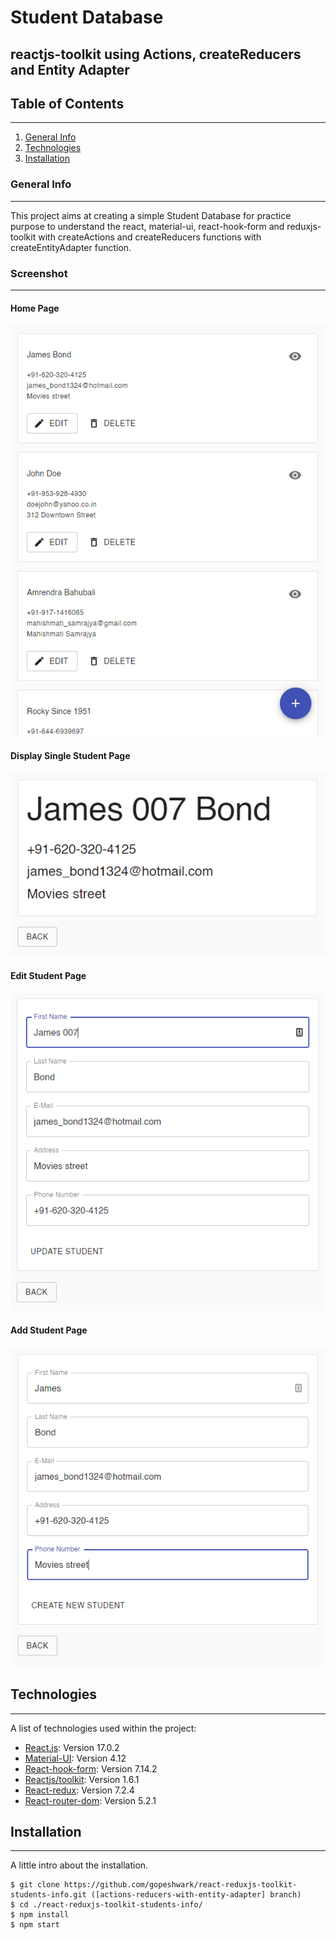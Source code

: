 # Student Database

## reactjs-toolkit using Actions, createReducers and Entity Adapter

## Table of Contents

---

1. [General Info](#general-info)
2. [Technologies](#technologies)
3. [Installation](#installation)

### General Info

---

This project aims at creating a simple Student Database for practice purpose to understand the react, material-ui, react-hook-form and reduxjs-toolkit with createActions and createReducers functions with createEntityAdapter function.

### Screenshot

---

#### Home Page

![Home Page](public/images/Home.PNG)

#### Display Single Student Page

![Display Single Student Page](public/images/View.PNG)

#### Edit Student Page

![Edit Student Page](public/images/Edit.PNG)

#### Add Student Page

![Add Student Page](public/images/Add.PNG)

## Technologies

---

A list of technologies used within the project:

- [React.js](https://reactjs.org/): Version 17.0.2
- [Material-UI](https://material-ui.com/): Version 4.12
- [React-hook-form](https://react-hook-form.com/): Version 7.14.2
- [Reactjs/toolkit](https://redux-toolkit.js.org/): Version 1.6.1
- [React-redux](https://react-redux.js.org/): Version 7.2.4
- [React-router-dom](https://reactrouter.com/): Version 5.2.1

## Installation

---

A little intro about the installation.

```
$ git clone https://github.com/gopeshwark/react-reduxjs-toolkit-students-info.git ([actions-reducers-with-entity-adapter] branch)
$ cd ./react-reduxjs-toolkit-students-info/
$ npm install
$ npm start
```
